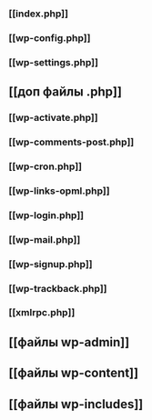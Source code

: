### [[index.php]]
### [[wp-config.php]]
### [[wp-settings.php]]
## [[доп файлы .php]]
### [[wp-activate.php]]
### [[wp-comments-post.php]]
### [[wp-cron.php]]
### [[wp-links-opml.php]]
### [[wp-login.php]]
### [[wp-mail.php]]
### [[wp-signup.php]]
### [[wp-trackback.php]]
### [[xmlrpc.php]]
## [[файлы wp-admin]]

## [[файлы wp-content]]

## [[файлы wp-includes]]
